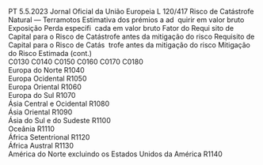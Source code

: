 PT  5.5.2023 Jornal Oficial da União Europeia L 120/417
 Risco de Catástrofe Natural — Terramotos  Estimativa dos 
prémios a ad ­
quirir em valor 
bruto  Exposição  Perda especifi ­
cada em valor 
bruto  Fator do Requi ­
sito de Capital 
para o Risco de 
Catástrofe antes 
da mitigação do 
risco  Requisito de 
Capital para o 
Risco de Catás ­
trofe antes da 
mitigação do 
risco  Mitigação do 
Risco Estimada  (cont.)  
C0130  C0140  C0150  C0160  C0170  C0180  
Europa do Norte  R1040  
Europa Ocidental  R1050  
Europa Oriental  R1060  
Europa do Sul  R1070  
Ásia Central e Ocidental  R1080  
Ásia Oriental  R1090  
Ásia do Sul e do Sudeste  R1100  
Oceânia  R1110  
África Setentrional  R1120  
África Austral  R1130  
América do Norte excluindo os Estados Unidos da 
América  R1140